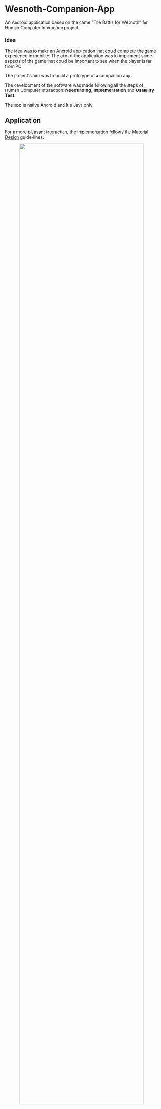 # Wesnoth-Companion-App
An Android application based on the game “The Battle for Wesnoth” for Human Computer Interaction project.

### Idea
The idea was to make an Android application that could complete the game
experience in mobility. The aim of the application was to implement some aspects of the game that could be 
important to see when the player is far from PC.

The project's aim was to build a prototype of a companion app.

The development of the software was made following all the steps of 
Human Computer Interaction: **Needfinding**, **Implementation** and **Usability Test**.

The app is native Android and it's Java only.

## Application
For a more pleasant interaction, the implementation follows the [Material Design](https://material.io/design/) guide-lines.

<p align="center">
<img  src="https://i.imgur.com/G9xhJ1J.png" width="90%" height="90%"/>
</p>

<p align="center">
<img  src="https://i.imgur.com/M72yOeL.png" width="90%" height="90%"/>
</p>

## Usability test
Usability is about testing the app to evaluate the functionality of the
prototype.
The testers are the same persons interviewed in the needfinding phase.

The test was made by 2 step:
* a first step where the tester were free to use the app like they wanted;
* and a scripted test where the tester had to satisfy some goals.

The results are shown in the figure below:
<p align="center">
<img  src="https://i.imgur.com/KEJZKug.png" width="100%" height="100%"/>
</p>

## Documents
A copy of the project document (italian) can be found 
<a href="https://github.com/SestoAle/Wesnoth-Companion-App/raw/master/documents/article.pdf" download="article.pdf">here</a>.

A copy of the project presentation can be found
<a href="https://github.com/SestoAle/Wesnoth-Companion-App/raw/master/documents/presentation.pdf" download="presentation.pdf">here</a>.

## License
Licensed under the term of [MIT License](https://github.com/SestoAle/Wesnoth-Companion-App/blob/master/LICENSE).


